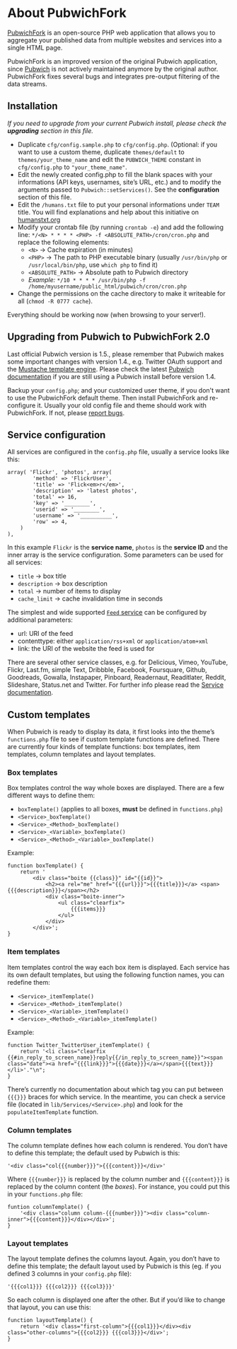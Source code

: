 About PubwichFork
================================================================================

[PubwichFork][1] is an open-source PHP web application that allows you to
aggregate your published data from multiple websites and services into a single
HTML page.

PubwichFork is an improved version of the original Pubwich application, since
[Pubwich][2] is not actively maintained anymore by the original author.
PubwichFork fixes several bugs and integrates pre-output filtering of the data
streams.

[1]: https://github.com/haschek/PubwichFork
[2]: http://pubwich.org/

Installation
--------------------------------------------------------------------------------

_If you need to upgrade from your current Pubwich install, please check the
**upgrading** section in this file._

* Duplicate `cfg/config.sample.php` to `cfg/config.php`. (Optional: if you want
to use a custom theme, duplicate `themes/default` to `themes/your_theme_name`
and edit the `PUBWICH_THEME` constant in `cfg/config.php` to `"your_theme_name"`.
* Edit the newly created config.php to fill the blank spaces with your
informations (API keys, usernames, site’s URL, etc.) and to modify the arguments
passed to `Pubwich::setServices()`. See the **configuration** section of this
file.
* Edit the `/humans.txt` file to put your personal informations under `TEAM`
title. You will find explanations and help about this initiative on
[humanstxt.org][3]
* Modify your crontab file (by running `crontab -e`) and add the following line:
`*/<N> * * * * <PHP> -f <ABSOLUTE_PATH>/cron/cron.php` and replace the
following elements:
  * `<N>` → Cache expiration (in minutes)
  * `<PHP>` → The path to PHP executable binary (usually `/usr/bin/php` or `/usr/local/bin/php`, use `which php` to find it)
  * `<ABSOLUTE_PATH>` → Absolute path to Pubwich directory
  * _Example:_ `*/10 * * * * /usr/bin/php -f /home/myusername/public_html/pubwich/cron/cron.php`
* Change the permissions on the cache directory to make it writeable for all
(`chmod -R 0777 cache`).

Everything should be working now (when browsing to your server!).

[3]: http://humanstxt.org/

Upgrading from Pubwich to PubwichFork 2.0
--------------------------------------------------------------------------------

Last official Pubwich version is 1.5., please remember that Pubwich makes some
important changes with version 1.4., e.g. Twitter OAuth support and the
[Mustache template engine][4]. Please check the latest [Pubwich documentation][5]
if you are still using a Pubwich install before version 1.4.

Backup your `config.php`; and your customized user theme, if you don't
want to use the PubwichFork default theme. Then install PubwichFork and
re-configure it. Usually your old config file and theme should work with
PubwichFork. If not, please [report bugs][6].

[4]: http://mustache.github.com/
[5]: https://github.com/remiprev/pubwich#readme
[6]: https://github.com/haschek/PubwichFork/issues

Service configuration
--------------------------------------------------------------------------------

All services are configured in the `config.php` file, usually a service looks
like this:

    array( 'Flickr', 'photos', array(
            'method' => 'FlickrUser',
            'title' => 'Flick<em>r</em>',
            'description' => 'latest photos',
            'total' => 16,
            'key' => '________',
            'userid' => '________',
            'username' => '__________',
            'row' => 4,
        )
    ),

In this example `Flickr` is the **service name**, `photos` is the **service ID**
and the inner array is the service configuration. Some parameters can be used
for all services:

* `title` → box title
* `description` → box description
* `total` → number of items to display
* `cache_limit` → cache invalidation time in seconds

The simplest and wide supported [`Feed` service][7] can be configured by additional
parameters:

* url: URI of the feed
* contenttype: either `application/rss+xml` or `application/atom+xml`
* link: the URI of the website the feed is used for

There are several other service classes, e.g. for Delicious, Vimeo, YouTube,
Flickr, Last.fm, simple Text, Dribbble, Facebook, Foursquare, Github, Goodreads,
Gowalla, Instapaper, Pinboard, Readernaut, Readitlater, Reddit, Slideshare,
Status.net and Twitter. For further info please read the [Service documentation][8].

[7]: https://github.com/haschek/PubwichFork/wiki/ServiceFeed
[8]: https://github.com/haschek/PubwichFork/wiki/Services

Custom templates
--------------------------------------------------------------------------------

When Pubwich is ready to display its data, it first looks into the theme’s `functions.php` file to see if custom template functions are defined. There are currently four kinds of template functions: box templates, item templates, column templates and layout templates.

### Box templates

Box templates control the way whole boxes are displayed. There are a few different ways to define them:

* `boxTemplate()` (applies to all boxes, **must** be defined in `functions.php`)
* `<Service>_boxTemplate()`
* `<Service>_<Method>_boxTemplate()`
* `<Service>_<Variable>_boxTemplate()`
* `<Service>_<Method>_<Variable>_boxTemplate()`

Example:

    function boxTemplate() {
        return '
            <div class="boite {{class}}" id="{{id}}">
                <h2><a rel="me" href="{{{url}}}">{{{title}}}</a> <span>{{{description}}}</span></h2>
                <div class="boite-inner">
                    <ul class="clearfix">
                        {{{items}}}
                    </ul>
                </div>
            </div>';
    }

### Item templates

Item templates control the way each box item is displayed. Each service has its own default templates, but using the following function names, you can redefine them:

* `<Service>_itemTemplate()`
* `<Service>_<Method>_itemTemplate()`
* `<Service>_<Variable>_itemTemplate()`
* `<Service>_<Method>_<Variable>_itemTemplate()`

Example:

    function Twitter_TwitterUser_itemTemplate() {
        return '<li class="clearfix {{#in_reply_to_screen_name}}reply{{/in_reply_to_screen_name}}"><span class="date"><a href="{{{link}}}">{{{date}}}</a></span>{{{text}}}</li>'."\n";
    }

There’s currently no documentation about which tag you can put between `{{{}}}` braces for which service. In the meantime, you can check a service file (located in `lib/Services/<Service>.php`) and look for the `populateItemTemplate` function.

### Column templates

The column template defines how each column is rendered. You don’t have to define this template; the default used by Pubwich is this:

    '<div class="col{{{number}}}">{{{content}}}</div>'

Where `{{{number}}}` is replaced by the column number and `{{{content}}}` is replaced by the column content (the *boxes*). For instance, you could put this in your `functions.php` file:

    funtion columnTemplate() {
        '<div class="column column-{{{number}}}"><div class="column-inner">{{{content}}}</div></div>';
    }

### Layout templates

The layout template defines the columns layout. Again, you don’t have to define this template; the default layout used by Pubwich is this (eg. if you defined 3 columns in your `config.php` file):

    '{{{col1}}} {{{col2}}} {{{col3}}}'

So each column is displayed one after the other. But if you’d like to change that layout, you can use this:

    function layoutTemplate() {
        return '<div class="first-column">{{{col1}}}</div><div class="other-columns">{{{col2}}} {{{col3}}}</div>';
    }
